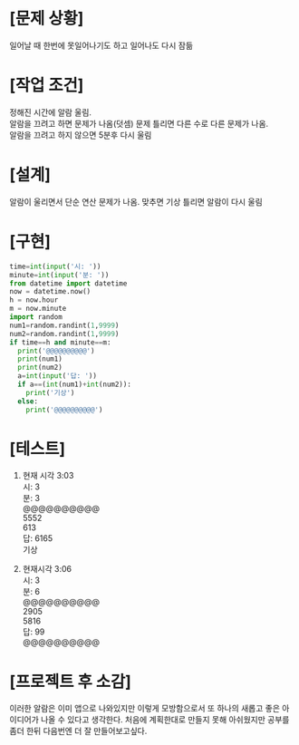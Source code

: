 [문제 상황]
==
일어날 때 한번에 못일어나기도 하고 일어나도 다시 잠듦

[작업 조건]
==
정해진 시간에 알람 울림.  
알람을 끄려고 하면 문제가 나옴(덧셈) 문제 틀리면 다른 수로 다른 문제가 나옴.  
알람을 끄려고 하지 않으면 5분후 다시 울림

[설계]
==
알람이 울리면서 단순 연산 문제가 나옴.
맞추면 기상
틀리면 알람이 다시 울림

[구현]
==
~~~python
time=int(input('시: '))
minute=int(input('분: '))
from datetime import datetime
now = datetime.now()
h = now.hour
m = now.minute
import random
num1=random.randint(1,9999)
num2=random.randint(1,9999)
if time==h and minute==m:
  print('@@@@@@@@@@')
  print(num1)
  print(num2)
  a=int(input('답: '))
  if a==(int(num1)+int(num2)):
    print('기상')
  else:
    print('@@@@@@@@@@')
~~~

[테스트]
==
1) 현재 시각 3:03  
시: 3  
분: 3  
@@@@@@@@@@  
5552  
613  
답: 6165  
기상  

2) 현재시각 3:06  
시: 3  
분: 6  
@@@@@@@@@@  
2905  
5816  
답: 99  
@@@@@@@@@@

[프로젝트 후 소감]
==
이러한 알람은 이미 앱으로 나와있지만 이렇게 모방함으로서 또 하나의 새롭고 좋은 아이디어가 나올 수 있다고 생각한다. 처음에 계획한대로 만들지 못해 아쉬웠지만 공부를 좀더 한뒤 다음번엔 더 잘 만들어보고싶다.
